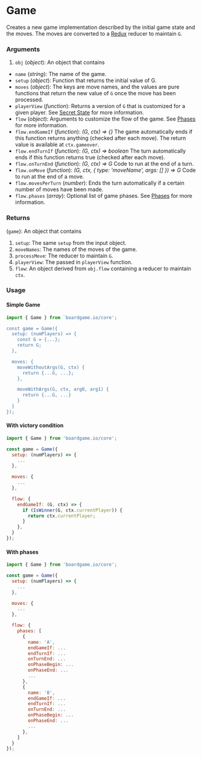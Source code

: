 # Game

Creates a new game implementation described by the initial
game state and the moves. The moves are converted to a
[Redux](http://redux.js.org/docs/basics/Reducers.html) reducer to maintain `G`.

### Arguments

1. `obj` (_object_): An object that contains

  * `name` (_string_): The name of the game.
  * `setup` (_object_): Function that returns the initial value of G.
  * `moves` (_object_): The keys are move names, and the values
    are pure functions that return the new value of `G` once
    the move has been processed.
  * `playerView` (_function_): Returns a version of `G` that
    is customized for a given player. See [Secret State](/secret-state) for more information.
  * `flow` (_object_): Arguments to customize the flow of the game. See
    [Phases](/phases) for more information.
  * `flow.endGameIf` (_function_): _(G, ctx) => {}_
    The game automatically ends if this function returns anything (checked after each move).
    The return value is available at `ctx.gameover`.
  * `flow.endTurnIf` (_function_): _(G, ctx) => boolean_
    The turn automatically ends if this function returns true (checked after each move).
  * `flow.onTurnEnd` (_function_): _(G, ctx) => G_
    Code to run at the end of a turn.
  * `flow.onMove` (_function_): _(G, ctx, { type: 'moveName', args: [] }) => G_
    Code to run at the end of a move.
  * `flow.movesPerTurn` (_number_): Ends the turn automatically if a certain number
    of moves have been made.
  * `flow.phases` (_array_): Optional list of game phases. See
    [Phases](/phases) for more information.

### Returns

(`game`): An object that contains

1. `setup`: The same `setup` from the input object.
2. `moveNames`: The names of the moves of the game.
3. `processMove`: The reducer to maintain `G`.
4. `playerView`: The passed in `playerView` function.
5. `flow`: An object derived from `obj.flow` containing a reducer to maintain `ctx`.

### Usage

#### Simple Game

```js
import { Game } from `boardgame.io/core';

const game = Game({
  setup: (numPlayers) => {
    const G = {...};
    return G;
  },

  moves: {
    moveWithoutArgs(G, ctx) {
      return {...G, ...};
    },

    moveWithArgs(G, ctx, arg0, arg1) {
      return {...G, ...}
    }
  }
});
```

#### With victory condition

```js
import { Game } from 'boardgame.io/core';

const game = Game({
  setup: (numPlayers) => {
    ...
  },

  moves: {
    ...
  },

  flow: {
    endGameIf: (G, ctx) => {
      if (IsWinner(G, ctx.currentPlayer)) {
        return ctx.currentPlayer;
      }
    },
  }
});
```

#### With phases

```js
import { Game } from 'boardgame.io/core';

const game = Game({
  setup: (numPlayers) => {
    ...
  },

  moves: {
    ...
  },

  flow: {
    phases: [
      {
        name: 'A',
        endGameIf: ...
        endTurnIf: ...
        onTurnEnd: ...
        onPhaseBegin: ...
        onPhaseEnd: ...
        ...
      },
      {
        name: 'B',
        endGameIf: ...
        endTurnIf: ...
        onTurnEnd: ...
        onPhaseBegin: ...
        onPhaseEnd: ...
        ...
      },
    ]
  }
});
```
